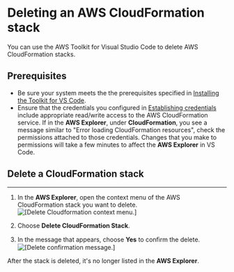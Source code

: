 # Deleting an AWS CloudFormation stack<a name="cloudformation-delete"></a>

You can use the AWS Toolkit for Visual Studio Code to delete AWS CloudFormation stacks\.

## Prerequisites<a name="cloudformation-delete-prereq"></a>
+ Be sure your system meets the the prerequisites specified in [Installing the Toolkit for VS Code](setup-toolkit.md#setup-prereq)\.
+ Ensure that the credentials you configured in [Establishing credentials](establish-credentials.md) include appropriate read/write access to the AWS CloudFormation service\. If in the **AWS Explorer**, under **CloudFormation**, you see a message similar to "Error loading CloudFormation resources", check the permissions attached to those credentials\. Changes that you make to permissions will take a few minutes to affect the **AWS Explorer** in VS Code\.

## Delete a CloudFormation stack<a name="delete-cf-stack"></a>

****

1. In the **AWS Explorer**, open the context menu of the AWS CloudFormation stack you want to delete\.  
![\[Delete Cloudformation context menu.\]](http://docs.aws.amazon.com/toolkit-for-vscode/latest/userguide/images/cfn-delete-menu.png)

1. Choose **Delete CloudFormation Stack**\.

1. In the message that appears, choose **Yes** to conﬁrm the delete\.  
![\[Delete confirmation message.\]](http://docs.aws.amazon.com/toolkit-for-vscode/latest/userguide/images/cfn-delete-confirm.png)

After the stack is deleted, it's no longer listed in the **AWS Explorer**\.